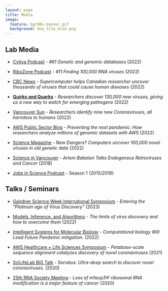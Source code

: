 ```yaml
---
layout: page
title: Media
image:
  feature: bg/80s-banner.gif
  background: dna_tile_blue.png
---
```


## Lab Media

- [Cytiva Podcast](https://www.cytivalifesciences.com/en/bz/news-center/genetic-and-genomic-databases-10001) - *#61 Genetic and genomic databases* (2022)

- [RiboZone Podcast](https://anchor.fm/theribozone/episodes/Episode-11-Finding-100-000-new-viruses-with-Dr--Artem-Babaian-e1gkhdv) - *#11 Finding 100,000 RNA viruses* (2022)

- [CBC News](https://www.cbc.ca/news/health/supercomputer-virus-study-disease-1.6345158) *- Supercomputer helps Canadian researcher uncover thousands of viruses that could cause human diseases* (2022)

- [**Quirks and Quarks**](https://www.cbc.ca/radio/quirks/jan-29-130-000-new-viruses-discovered-chimpanzee-social-learning-what-s-moving-the-tectonic-plates-and-more-1.6329726) - *Researchers discover 130,000 new viruses, giving us a new way to watch for emerging pathogens* (2022)

- [Vancouver Sun](https://vancouversun.com/health/researchers-identify-nine-new-coronaviruses-all-harmless-to-humans) - *Researchers identify nine new Coronaviruses, all harmless to humans* (2022)

- [AWS Public Sector Blog](https://aws.amazon.com/blogs/publicsector/preventing-next-pandemic-how-researchers-analyze-millions-genomic-datasets-with-aws/) - *Preventing the next pandemic: How researchers analyze millions of genomic datasets with AWS* (2022)

- [Science Magazine](https://www.science.org/content/article/new-dangers-computers-uncover-100-000-novel-viruses-old-genetic-data) - *New Dangers? Computers uncover 100,000 novel viruses in old genetic data* (2022)

- [Science in Vancouver](https://scienceinvancouver.com/2018/01/02/artem-babaian-talks-endogenous-retroviruses-cancer/) - *Artem Babaian Talks Endogenous Retroviruses and Cancer* (2018)

- [Jobs in Science Podcast](https://www.graspods.com/jisis-podcasts) - Season 1 (2015/2016)

## Talks / Seminars

- [Gairdner Science Week International Symposium](https://www.youtube.com/watch?v=mPUM-adhXd8?si=52VGXaeYHj_rD7DG&t=5875) - *Entering the "Platinum age of Virus Discovery"* (2023)

- [Models, Inference, and Algorithms](https://www.youtube.com/watch?v=a2OuBnC0m-w) - *The limits of virus discovery and how to overcome them* (2022)

- [Intelligent Systems for Molecular Biology](https://www.youtube.com/watch?v=ckulYdtTEa0) - *Computational biology Will Lead Future Pandemic mitigation.* (2022)

- [AWS Healthcare + Life Sciences Symposium](https://www.youtube.com/watch?v=THnKiScZ9FY) - *Petabase-scale sequence alignment catalyzes discovery of novel coronaviruses* (2021)

- [SciLifeLab BiG Talk](https://www.youtube.com/watch?v=J2FChrmVKKk) - *Serratus: Ultra-deep search to discover novel coronaviruses.* (2020)

- [25th RNA Society Meeting](https://www.youtube.com/watch?v=68ZQSZTvdDM) - *Loss of m1acp3Ψ ribosomal RNA modification is a major feature of cancer* (2020)